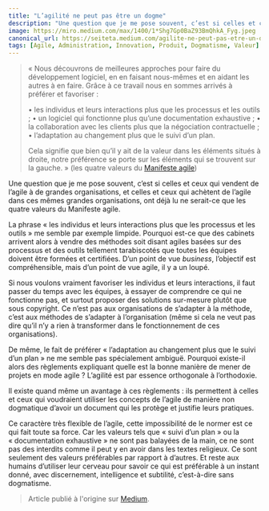 ```yaml
---
title: "L’agilité ne peut pas être un dogme"
description: "Une question que je me pose souvent, c’est si celles et ceux qui vendent de l’agile à de grandes organisations, et celles et ceux qui achètent de l’agile dans ces mêmes grandes organisations, ont déjà lu ne serait-ce que les quatre valeurs du Manifeste agile."
image: https://miro.medium.com/max/1400/1*Shg7Gp0BaZ93BmQhkA_Fyg.jpeg
canonical_url: https://seiteta.medium.com/agilite-ne-peut-pas-etre-un-dogme-936805f5ff41
tags: [Agile, Administration, Innovation, Produit, Dogmatisme, Valeur]
---
```


> « Nous découvrons de meilleures approches pour faire du développement logiciel, en en faisant nous-mêmes et en aidant les autres à en faire. Grâce à ce travail nous en sommes arrivés à préférer et favoriser :
>
>• les individus et leurs interactions plus que les processus et les outils ;
>• un logiciel qui fonctionne plus qu’une documentation exhaustive ;
>• la collaboration avec les clients plus que la négociation contractuelle ;
>• l’adaptation au changement plus que le suivi d’un plan.
>
> Cela signifie que bien qu’il y ait de la valeur dans les éléments situés à droite, notre préférence se porte sur les éléments qui se trouvent sur la gauche. » (les quatre valeurs du [Manifeste agile](https://fr.wikipedia.org/wiki/Manifeste_agile))

Une question que je me pose souvent, c’est si celles et ceux qui vendent de l’agile à de grandes organisations, et celles et ceux qui achètent de l’agile dans ces mêmes grandes organisations, ont déjà lu ne serait-ce que les quatre valeurs du Manifeste agile.

La phrase « les individus et leurs interactions plus que les processus et les outils » me semble par exemple limpide. Pourquoi est-ce que des cabinets arrivent alors à vendre des méthodes soit disant agiles basées sur des processus et des outils tellement tarabiscotés que toutes les équipes doivent être formées et certifiées. D’un point de vue _business_, l’objectif est compréhensible, mais d’un point de vue agile, il y a un loupé.

Si nous voulons vraiment favoriser les individus et leurs interactions, il faut passer du temps avec les équipes, à essayer de comprendre ce qui ne fonctionne pas, et surtout proposer des solutions sur-mesure plutôt que sous copyright. Ce n’est pas aux organisations de s’adapter à la méthode, c’est aux méthodes de s’adapter à l’organisation (même si cela ne veut pas dire qu’il n’y a rien à transformer dans le fonctionnement de ces organisations).

De même, le fait de préférer « l’adaptation au changement plus que le suivi d’un plan » ne me semble pas spécialement ambiguë. Pourquoi existe-il alors des règlements expliquant quelle est la bonne manière de mener de projets en mode agile ? L’agilité est par essence orthogonale à l’orthodoxie.

Il existe quand même un avantage à ces règlements : ils permettent à celles et ceux qui voudraient utiliser les concepts de l’agile de manière non dogmatique d’avoir un document qui les protège et justifie leurs pratiques.

Ce caractère très flexible de l’agile, cette impossibilité de le normer est ce qui fait toute sa force. Car les valeurs tels que « suivi d’un plan » ou la « documentation exhaustive » ne sont pas balayées de la main, ce ne sont pas des interdits comme il peut y en avoir dans les textes religieux. Ce sont seulement des valeurs préférables par rapport à d’autres. Et reste aux humains d’utiliser leur cerveau pour savoir ce qui est préférable à un instant donné, avec discernement, intelligence et subtilité, c’est-à-dire sans dogmatisme.

> Article publié à l'origine sur [Medium](https://seiteta.medium.com/agilite-ne-peut-pas-etre-un-dogme-936805f5ff41).
